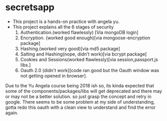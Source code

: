 # secretsapp
- This project is a hands-on practice with angela yu.
- This project explains all the 6 stages of security 
     1. Authentication.(worked flawlessly) [Via mongoDB login]
     2. Encryption. (worked good enough)[via mongoose-encryption package]
     3. Hashing.(worked very good)[via md5 package]
     4. Salting and Hashing(nope, didn't work)[via bcrypt package]
     5. Cookies and Sessions(worked flawlessly)[via session,passport.js libs.]
     6. Oauth 2.0 (didn't work)[code ran good but the Oauth window was not getting opened in browser]. 

Due to the Yu Angela course being 2018 ish so, its kinda expected that some of the components/packages/libs will get deprecated and there may or may not be a better solution. 
so just grasp the concept and retry in google.
There seems to be some problem at my side of understanding, gotta redo this oauth with a clean view to understand and find the error again.
